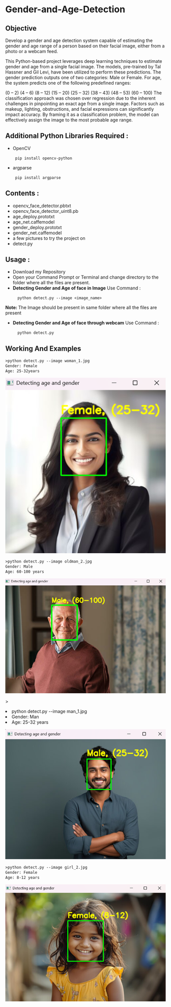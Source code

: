 # Gender-and-Age-Detection

<h2>Objective</h2>

<p>Develop a gender and age detection system capable of estimating the gender and age range of a person based on their facial image, either from a photo or a webcam feed.</p>

<p>This Python-based project leverages deep learning techniques to estimate gender and age from a single facial image. The models, pre-trained by Tal Hassner and Gil Levi, have been utilized to perform these predictions. The gender prediction outputs one of two categories: Male or Female. For age, the system predicts one of the following predefined ranges:

(0 – 2)
(4 – 6)
(8 – 12)
(15 – 20)
(25 – 32)
(38 – 43)
(48 – 53)
(60 – 100)
The classification approach was chosen over regression due to the inherent challenges in pinpointing an exact age from a single image. Factors such as makeup, lighting, obstructions, and facial expressions can significantly impact accuracy. By framing it as a classification problem, the model can effectively assign the image to the most probable age range.



</p>
<h2>Additional Python Libraries Required :</h2>
<ul>
  <li>OpenCV</li>
          
     pip install opencv-python
  
</ul>
<ul>
 <li>argparse</li>
  
     pip install argparse
</ul>
<h2>Contents :</h2>
<ul>
  <li>opencv_face_detector.pbtxt</li>
  <li>opencv_face_detector_uint8.pb</li>
  <li>age_deploy.prototxt</li>
  <li>age_net.caffemodel</li>
  <li>gender_deploy.prototxt</li>
  <li>gender_net.caffemodel</li>
  <li>a few pictures to try the project on</li>
  <li>detect.py</li>
 </ul>

 <h2>Usage :</h2>
 <ul>
  <li>Download my Repository</li>
  <li>Open your Command Prompt or Terminal and change directory to the folder where all the files are present.</li>
  <li><b>Detecting Gender and Age of face in Image</b> Use Command :</li>
  
      python detect.py --image <image_name>
</ul>
 <p><b>Note: </b>The Image should be present in same folder where all the files are present</p> 
<ul>
  <li><b>Detecting Gender and Age of face through webcam</b> Use Command :</li>
  
      python detect.py
</ul>
<h2>Working And Examples</h2>
            
    >python detect.py --image woman_1.jpg
    Gender: Female
    Age: 25-32years 
<img src="detect_woman_1.png">
 
    >python detect.py --image oldman_2.jpg
    Gender: Male
    Age: 60-100 years
    
    
<img src="detect_oldman.png">
          <p>><li>python detect.py --image man_1.jpg</li>
    <li>Gender: Man</li>
   <li> Age: 25-32 years </li> </p>

    
<img src="detecting man_1.png">

    >python detect.py --image girl_2.jpg
    Gender: Female
    Age: 8-12 years  
    
<img src="detect_girl_2.png">
            
    
